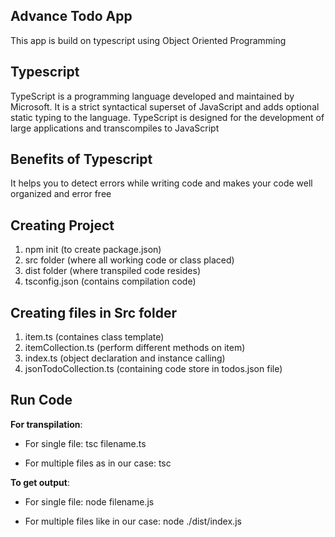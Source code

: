 ## Advance Todo App

This app is build on typescript using Object Oriented Programming

## Typescript
TypeScript is a programming language developed and maintained by Microsoft. It is a strict syntactical superset of JavaScript and adds optional static typing to the language. TypeScript is designed for the development of large applications and transcompiles to JavaScript

## Benefits of Typescript
It helps you to detect errors while writing code and makes your code well organized and error free

## Creating Project

1. npm init (to create package.json)
2. src folder (where all working code or class placed)
3. dist folder (where transpiled code resides)
4. tsconfig.json (contains compilation code)

## Creating files in Src folder

1. item.ts (containes class template)
2. itemCollection.ts (perform different methods on item)
3. index.ts (object declaration and instance calling)
4. jsonTodoCollection.ts (containing code store in todos.json file)

## Run Code

**For transpilation**:

* For single file: tsc filename.ts

* For multiple files as in our case: tsc

**To get output**:

* For single file: node filename.js

* For multiple files like in our case: node ./dist/index.js
